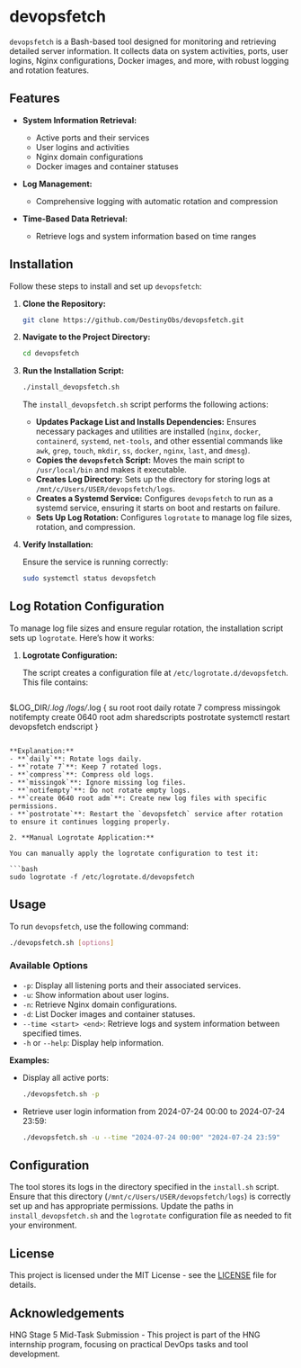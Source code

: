 # devopsfetch

`devopsfetch` is a Bash-based tool designed for monitoring and retrieving detailed server information. It collects data on system activities, ports, user logins, Nginx configurations, Docker images, and more, with robust logging and rotation features.

## Features

- **System Information Retrieval:**
  - Active ports and their services
  - User logins and activities
  - Nginx domain configurations
  - Docker images and container statuses

- **Log Management:**
  - Comprehensive logging with automatic rotation and compression

- **Time-Based Data Retrieval:**
  - Retrieve logs and system information based on time ranges

## Installation

Follow these steps to install and set up `devopsfetch`:

1. **Clone the Repository:**

   ```bash
   git clone https://github.com/DestinyObs/devopsfetch.git
   ```

2. **Navigate to the Project Directory:**

   ```bash
   cd devopsfetch
   ```

3. **Run the Installation Script:**

   ```bash
   ./install_devopsfetch.sh
   ```

   The `install_devopsfetch.sh` script performs the following actions:

   - **Updates Package List and Installs Dependencies:** Ensures necessary packages and utilities are installed (`nginx`, `docker`, `containerd`, `systemd`, `net-tools`, and other essential commands like `awk`, `grep`, `touch`, `mkdir`, `ss`, `docker`, `nginx`, `last`, and `dmesg`).
   - **Copies the `devopsfetch` Script:** Moves the main script to `/usr/local/bin` and makes it executable.
   - **Creates Log Directory:** Sets up the directory for storing logs at `/mnt/c/Users/USER/devopsfetch/logs`.
   - **Creates a Systemd Service:** Configures `devopsfetch` to run as a systemd service, ensuring it starts on boot and restarts on failure.
   - **Sets Up Log Rotation:** Configures `logrotate` to manage log file sizes, rotation, and compression.

4. **Verify Installation:**

   Ensure the service is running correctly:

   ```bash
   sudo systemctl status devopsfetch
   ```

## Log Rotation Configuration

To manage log file sizes and ensure regular rotation, the installation script sets up `logrotate`. Here’s how it works:

1. **Logrotate Configuration:**

   The script creates a configuration file at `/etc/logrotate.d/devopsfetch`. This file contains:

   ```bash
  $LOG_DIR/*.log /logs/*.log {
       su root root
       daily
       rotate 7
       compress
       missingok
       notifempty
       create 0640 root adm
       sharedscripts
       postrotate
           systemctl restart devopsfetch
       endscript
   }
   ```

   **Explanation:**
   - **`daily`**: Rotate logs daily.
   - **`rotate 7`**: Keep 7 rotated logs.
   - **`compress`**: Compress old logs.
   - **`missingok`**: Ignore missing log files.
   - **`notifempty`**: Do not rotate empty logs.
   - **`create 0640 root adm`**: Create new log files with specific permissions.
   - **`postrotate`**: Restart the `devopsfetch` service after rotation to ensure it continues logging properly.

2. **Manual Logrotate Application:**

   You can manually apply the logrotate configuration to test it:

   ```bash
   sudo logrotate -f /etc/logrotate.d/devopsfetch
   ```

## Usage

To run `devopsfetch`, use the following command:

```bash
./devopsfetch.sh [options]
```

### Available Options

- `-p`: Display all listening ports and their associated services.
- `-u`: Show information about user logins.
- `-n`: Retrieve Nginx domain configurations.
- `-d`: List Docker images and container statuses.
- `--time <start> <end>`: Retrieve logs and system information between specified times.
- `-h` or `--help`: Display help information.

**Examples:**

- Display all active ports:

  ```bash
  ./devopsfetch.sh -p
  ```

- Retrieve user login information from 2024-07-24 00:00 to 2024-07-24 23:59:

  ```bash
  ./devopsfetch.sh -u --time "2024-07-24 00:00" "2024-07-24 23:59"
  ```

## Configuration

The tool stores its logs in the directory specified in the `install.sh` script. Ensure that this directory (`/mnt/c/Users/USER/devopsfetch/logs`) is correctly set up and has appropriate permissions. Update the paths in `install_devopsfetch.sh` and the `logrotate` configuration file as needed to fit your environment.

## License

This project is licensed under the MIT License - see the [LICENSE](LICENSE) file for details.

## Acknowledgements

HNG Stage 5 Mid-Task Submission - This project is part of the HNG internship program, focusing on practical DevOps tasks and tool development.


